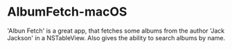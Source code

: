 # AlbumFetch-macOS

'Albun Fetch' is a great app, that fetches some albums from the author 'Jack Jackson' in a NSTableView. Also gives the ability to search albums by name. 
